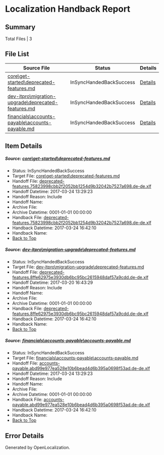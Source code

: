 # <a name='report-top'></a> Localization Handback Report

## Summary
 Total Files | 3

## File List
 Source File | Status | Details 
 ----------- | ------ | ------- 
 [core\get-started\deprecated-features.md](https://github.com/OpenLocalizationTestOrg/AX-Docs-Sandbox/blob/fc2ec3850adb86f8283d4cfe05a6f17846b0988a/core/get-started/deprecated-features.md) | InSyncHandedBackSuccess | [Details](#5fe65b1c7e76d4f84a06e33c37a1e8cc45f69e3510)
 [dev-itpro\migration-upgrade\deprecated-features.md](https://github.com/OpenLocalizationTestOrg/AX-Docs-Sandbox/blob/5c0c34d84dbba3a71480d50cf5d4fcd83dddedc6/dev-itpro/migration-upgrade/deprecated-features.md) | InSyncHandedBackSuccess | [Details](#e9ba7239b9ff8b9b97c9dabc06fb2c68760d19d41635)
 [financials\accounts-payable\accounts-payable.md](https://github.com/OpenLocalizationTestOrg/AX-Docs-Sandbox/blob/fc2ec3850adb86f8283d4cfe05a6f17846b0988a/financials/accounts-payable/accounts-payable.md) | InSyncHandedBackSuccess | [Details](#f34b14adeaa6fd416af8f5ee329ba538b088eb0b2488)

## Item Details
##### <a name='5fe65b1c7e76d4f84a06e33c37a1e8cc45f69e3510'></a> Source: [core\get-started\deprecated-features.md](https://github.com/OpenLocalizationTestOrg/AX-Docs-Sandbox/blob/fc2ec3850adb86f8283d4cfe05a6f17846b0988a/core/get-started/deprecated-features.md)
* Status: InSyncHandedBackSuccess
* Target File: [core\get-started\deprecated-features.md](https://github.com/OpenLocalizationTestOrg/AX-Docs-Sandbox.de-de/blob/56219995cba4e914cbae9761c16e4919e092d625/core/get-started/deprecated-features.md)
* Handoff File: [deprecated-features.75823998cbb2f2052bb1254d9b32042b7527a698.de-de.xlf](https://github.com/OpenLocalizationTestOrg/AX-Docs-Sandbox.handoff/blob/e3fb8940480ff60544399c07c228eed7ca937a42/ol-handoff/OpenLocalizationTestOrg/AX-Docs-Sandbox.de-de/master/basic/deprecated-features.75823998cbb2f2052bb1254d9b32042b7527a698.de-de.xlf)
* Handoff Datetime: 2017-03-24 13:29:23
* Handoff Reason: Include
* Handoff Name: 
* Archive File: 
* Archive Datetime: 0001-01-01 00:00:00
* Handback File: [deprecated-features.75823998cbb2f2052bb1254d9b32042b7527a698.de-de.xlf](https://github.com/OpenLocalizationTestOrg/AX-Docs-Sandbox.handback/blob/11ca7cd6ce85d22cd6a1635bbd7fd04145d13d61/ol-handback/OpenLocalizationTestOrg/AX-Docs-Sandbox.de-de/master/basic/deprecated-features.75823998cbb2f2052bb1254d9b32042b7527a698.de-de.xlf)
* Handback Datetime: 2017-03-24 16:42:10
* Handback Name: 
* [Back to Top](#report-top)

##### <a name='e9ba7239b9ff8b9b97c9dabc06fb2c68760d19d41635'></a> Source: [dev-itpro\migration-upgrade\deprecated-features.md](https://github.com/OpenLocalizationTestOrg/AX-Docs-Sandbox/blob/5c0c34d84dbba3a71480d50cf5d4fcd83dddedc6/dev-itpro/migration-upgrade/deprecated-features.md)
* Status: InSyncHandedBackSuccess
* Target File: [dev-itpro\migration-upgrade\deprecated-features.md](https://github.com/OpenLocalizationTestOrg/AX-Docs-Sandbox.de-de/blob/56219995cba4e914cbae9761c16e4919e092d625/dev-itpro/migration-upgrade/deprecated-features.md)
* Handoff File: [deprecated-features.8ffe62975e3930db6bc95bc2615948daf57a9cdd.de-de.xlf](https://github.com/OpenLocalizationTestOrg/AX-Docs-Sandbox.handoff/blob/ec947f46e019a5396877472e531b4e8873a22bd7/ol-handoff/OpenLocalizationTestOrg/AX-Docs-Sandbox.de-de/master/basic/deprecated-features.8ffe62975e3930db6bc95bc2615948daf57a9cdd.de-de.xlf)
* Handoff Datetime: 2017-03-20 16:43:29
* Handoff Reason: Include
* Handoff Name: 
* Archive File: 
* Archive Datetime: 0001-01-01 00:00:00
* Handback File: [deprecated-features.8ffe62975e3930db6bc95bc2615948daf57a9cdd.de-de.xlf](https://github.com/OpenLocalizationTestOrg/AX-Docs-Sandbox.handback/blob/11ca7cd6ce85d22cd6a1635bbd7fd04145d13d61/ol-handback/OpenLocalizationTestOrg/AX-Docs-Sandbox.de-de/master/basic/deprecated-features.8ffe62975e3930db6bc95bc2615948daf57a9cdd.de-de.xlf)
* Handback Datetime: 2017-03-24 16:42:10
* Handback Name: 
* [Back to Top](#report-top)

##### <a name='f34b14adeaa6fd416af8f5ee329ba538b088eb0b2488'></a> Source: [financials\accounts-payable\accounts-payable.md](https://github.com/OpenLocalizationTestOrg/AX-Docs-Sandbox/blob/fc2ec3850adb86f8283d4cfe05a6f17846b0988a/financials/accounts-payable/accounts-payable.md)
* Status: InSyncHandedBackSuccess
* Target File: [financials\accounts-payable\accounts-payable.md](https://github.com/OpenLocalizationTestOrg/AX-Docs-Sandbox.de-de/blob/56219995cba4e914cbae9761c16e4919e092d625/financials/accounts-payable/accounts-payable.md)
* Handoff File: [accounts-payable.abd99e977ea528e10b6bead4d6b395a0698f53ad.de-de.xlf](https://github.com/OpenLocalizationTestOrg/AX-Docs-Sandbox.handoff/blob/e3fb8940480ff60544399c07c228eed7ca937a42/ol-handoff/OpenLocalizationTestOrg/AX-Docs-Sandbox.de-de/master/basic/accounts-payable.abd99e977ea528e10b6bead4d6b395a0698f53ad.de-de.xlf)
* Handoff Datetime: 2017-03-24 13:29:23
* Handoff Reason: Include
* Handoff Name: 
* Archive File: 
* Archive Datetime: 0001-01-01 00:00:00
* Handback File: [accounts-payable.abd99e977ea528e10b6bead4d6b395a0698f53ad.de-de.xlf](https://github.com/OpenLocalizationTestOrg/AX-Docs-Sandbox.handback/blob/11ca7cd6ce85d22cd6a1635bbd7fd04145d13d61/ol-handback/OpenLocalizationTestOrg/AX-Docs-Sandbox.de-de/master/basic/accounts-payable.abd99e977ea528e10b6bead4d6b395a0698f53ad.de-de.xlf)
* Handback Datetime: 2017-03-24 16:42:10
* Handback Name: 
* [Back to Top](#report-top)


## Error Details

Generated by OpenLocalization.
